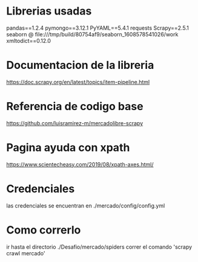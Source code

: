 # Librerias usadas
pandas==1.2.4
pymongo==3.12.1
PyYAML==5.4.1
requests 
Scrapy==2.5.1
seaborn @ file:///tmp/build/80754af9/seaborn_1608578541026/work
xmltodict==0.12.0

# Documentacion de la libreria
https://doc.scrapy.org/en/latest/topics/item-pipeline.html

# Referencia de codigo base
https://github.com/luisramirez-m/mercadolibre-scrapy

# Pagina ayuda con xpath

https://www.scientecheasy.com/2019/08/xpath-axes.html/

# Credenciales
las credenciales se encuentran en ./mercado/config/config.yml

# Como correrlo 
ir hasta el directorio ./Desafio/mercado/spiders
correr el comando 'scrapy crawl mercado'